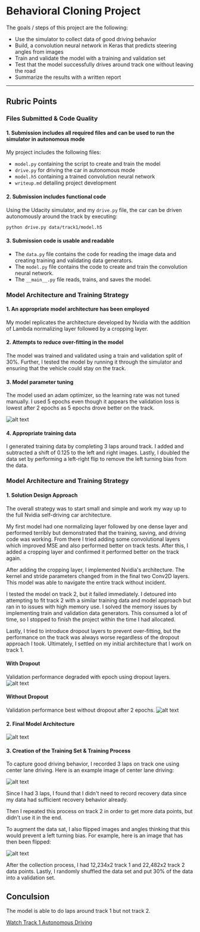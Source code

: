 # Behavioral Cloning Project

The goals / steps of this project are the following:

* Use the simulator to collect data of good driving behavior
* Build, a convolution neural network in Keras that predicts steering angles from images
* Train and validate the model with a training and validation set
* Test that the model successfully drives around track one without leaving the road
* Summarize the results with a written report

[//]: # (Image References)

[image1]: ../img/final_history.png "Final Model History"

[image2]: ../img/history_dropout.png "DropoutHistory"

[image3]: ../img/history_nodropout.png "No Dropout History"

[image4]: ../img/model.png "Model Visualization"

[image5]: ../img/center_example.jpg "Center Image"

[image6]: ../img/flipped_example.png "Flipped Image"

---

## Rubric Points

### Files Submitted & Code Quality

#### 1. Submission includes all required files and can be used to run the simulator in autonomous mode

My project includes the following files:

* `model.py` containing the script to create and train the model
* `drive.py` for driving the car in autonomous mode
* `model.h5` containing a trained convolution neural network
* `writeup.md` detailing project development

#### 2. Submission includes functional code

Using the Udacity simulator, and my `drive.py` file, the car can be driven autonomously
around the track by executing:

```bash
python drive.py data/track1/model.h5
```

#### 3. Submission code is usable and readable

* The `data.py` file contains the code for reading the image data and creating training
  and validating data generators.
* The `model.py` file contains the code to create and train the convolution neural
  network.
* The `__main__.py` file reads, trains, and saves the model.

### Model Architecture and Training Strategy

#### 1. An appropriate model architecture has been employed

My model replicates the architecture developed by Nvidia with the addition of Lambda
normalizing layer followed by a cropping layer.

#### 2. Attempts to reduce over-fitting in the model

The model was trained and validated using a train and validation split of 30%. Further,
I tested the model by running it through the simulator and ensuring that the vehicle
could stay on the track.

#### 3. Model parameter tuning

The model used an adam optimizer, so the learning rate was not tuned manually. I used 5
epochs even though it appears the validation loss is lowest after 2 epochs as 5 epochs
drove better on the track.

![alt text][image1]

#### 4. Appropriate training data

I generated training data by completing 3 laps around track. I added and subtracted a
shift of 0.125 to the left and right images. Lastly, I doubled the data set by
performing a left-right flip to remove the left turning bias from the data.

### Model Architecture and Training Strategy

#### 1. Solution Design Approach

The overall strategy was to start small and simple and work my way up to the full Nvidia
self-driving car architecture.

My first model had one normalizing layer followed by one dense layer and performed
terribly but demonstrated that the training, saving, and driving code was working. From
there I tried adding some convolutional layers which improved MSE and also performed
better on track tests. After this, I added a cropping layer and confirmed it performed
better on the track again.

After adding the cropping layer, I implemented Nvidia's architecture. The kernel and
stride parameters changed from in the final two Conv2D layers. This model was able to
navigate the entire track without incident.

I tested the model on track 2, but it failed immediately. I detoured into attempting to
fit track 2 with a similar training data and model approach but ran in to issues with
high memory use. I solved the memory issues by implementing train and validation data
generators. This consumed a lot of time, so I stopped to finish the project within the
time I had allocated.

Lastly, I tried to introduce dropout layers to prevent over-fitting, but the performance
on the track was always worse regardless of the dropout approach I took. Ultimately, I
settled on my initial architecture that I work on track 1.

#### With Dropout

Validation performance degraded with epoch using dropout layers.
![alt text][image2]

#### Without Dropout

Validation performance best without dropout after 2 epochs.
![alt text][image3]

#### 2. Final Model Architecture

![alt text][image4]

#### 3. Creation of the Training Set & Training Process

To capture good driving behavior, I recorded 3 laps on track one using center lane
driving. Here is an example image of center lane driving:

![alt text][image5]

Since I had 3 laps, I found that I didn't need to record recovery data since my data had
sufficient recovery behavior already.

Then I repeated this process on track 2 in order to get more data points, but didn't use
it in the end.

To augment the data sat, I also flipped images and angles thinking that this would
prevent a left turning bias. For example, here is an image that has then been flipped:

![alt text][image6]

After the collection process, I had 12,234x2 track 1 and 22,482x2 track 2 data points.
Lastly, I randomly shuffled the data set and put 30% of the data into a validation set.

## Conculsion

The model is able to do laps around track 1 but not track 2.

[Watch Track 1 Autonomous Driving](https://www.youtube.com/watch?v=Ug31MWvoORA)